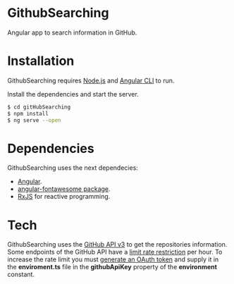 # GithubSearching
Angular app to search information in GitHub.

# Installation

GithubSearching requires [Node.js](https://nodejs.org/) and [Angular CLI](https://angular.io/cli) to run.

Install the dependencies and start the server.

```sh
$ cd gitHubSearching
$ npm install
$ ng serve --open
```

# Dependencies

GithubSearching uses the next dependecies:

- [Angular](https://angular.io/).
- [angular-fontawesome package](https://www.npmjs.com/package/@fortawesome/angular-fontawesome).
- [RxJS](https://rxjs-dev.firebaseapp.com/) for reactive programming. 


# Tech

GithubSearching uses the [GitHub API v3](https://developer.github.com/v3/) to get the repositories information.
Some endpoints of the GitHub API have a [limit rate restriction](https://developer.github.com/v3/#rate-limiting) per hour. To increase the
rate limit you must [generate an OAuth token](https://help.github.com/en/github/extending-github/git-automation-with-oauth-tokens#step-1-get-an-oauth-token) and supply it in the **enviroment.ts** file in the **githubApiKey** property of the **environment** constant.
